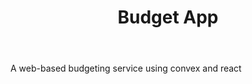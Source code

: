 ---
URL: /web/budget
title: Budget App    
body: A web-based budgeting service using convex and react
---